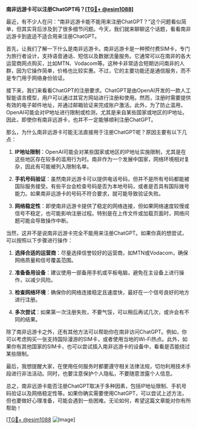 **南非远游卡可以注册ChatGPT吗？[[TG💪+ @esim1088](https://t.me/s/esim1088)]**

最近，有不少人在问：“南非远游卡能不能用来注册ChatGPT？”这个问题看似简单，但其实背后涉及到了很多细节问题。今天，我们就来聊聊这个话题，看看南非远游卡到底适不适合用来注册ChatGPT。

首先，让我们了解一下什么是南非远游卡。南非远游卡是一种预付费SIM卡，专门为旅行者设计，支持语音通话、短信以及数据流量服务。它通常可以在南非的各大运营商网点购买，比如MTN、Vodacom等。这种卡非常适合短期访问南非的人群，因为它操作简单，价格也比较实惠。不过，它的主要功能还是通信服务，而不是专门用于网络身份验证。

接下来，我们来看看ChatGPT的注册要求。ChatGPT是由OpenAI开发的一款人工智能语言模型，用户可以通过其官方网站进行注册和使用。然而，注册时需要提供有效的电子邮件地址，并通过邮箱验证来完成账户激活。此外，为了防止滥用，OpenAI可能会对IP地址进行限制或检测，尤其是来自某些国家或地区的IP地址。因此，即使你有南非远游卡，也并不一定能够顺利注册ChatGPT。

那么，为什么南非远游卡可能无法直接用于注册ChatGPT呢？原因主要有以下几点：

1. **IP地址限制**：OpenAI可能会对某些国家或地区的IP地址实施限制，尤其是在这些地区存在较多的滥用行为时。南非作为一个发展中国家，网络环境相对复杂，因此有可能被列入限制名单。

2. **手机号码验证**：虽然南非远游卡可以提供电话号码，但并不是所有号码都能被国际服务接受。有些平台会检查号码是否为本地号码，或者是否具有国际拨号能力。如果南非远游卡的号码不符合要求，就可能导致验证失败。

3. **网络稳定性**：即使南非远游卡提供了稳定的网络连接，但如果网络速度较慢或信号不稳定，也可能影响注册过程。特别是在上传文件或加载页面时，网络问题可能会导致操作中断。

当然，这并不是说南非远游卡完全不能用来注册ChatGPT。如果你真的想尝试，可以按照以下步骤进行操作：

1. **选择合适的运营商**：尽量选择信誉较好的运营商，如MTN或Vodacom，确保网络质量和信号覆盖范围。

2. **准备备用设备**：建议使用一部备用手机或平板电脑，避免在主设备上进行操作，以减少风险。

3. **检查网络环境**：确保你的网络连接稳定且速度快，最好在一个信号良好的地方进行注册。

4. **多次尝试**：如果第一次注册失败，不要气馁，可以稍后再试几次，或许会有不同的结果。

除了南非远游卡之外，还有其他方法可以帮助你在南非访问ChatGPT。例如，你可以考虑购买一张支持国际漫游的SIM卡，或者使用当地的Wi-Fi热点。此外，如果你有其他国家的SIM卡，也可以尝试插入南非远游卡的设备中，看看是否能绕过某些限制。

最后，我想提醒大家，在使用任何服务时都要遵守相关法律法规，切勿利用技术手段进行非法活动。同时，也要注意保护个人隐私，不要随意泄露个人信息。

总之，南非远游卡能否注册ChatGPT取决于多种因素，包括IP地址限制、手机号码验证以及网络稳定性等。如果你确实需要使用ChatGPT，可以尝试上述方法，但也要做好心理准备，可能会遇到一些困难。无论如何，希望这篇文章能对你有所帮助！

[[TG💪+ @esim1088](https://t.me/s/esim1088) ![Image](https://i.postimg.cc/4NQfJmqS/Snipaste-2025-05-13-00-14-12.png)]